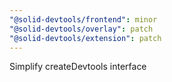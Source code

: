 ```yaml
---
"@solid-devtools/frontend": minor
"@solid-devtools/overlay": patch
"@solid-devtools/extension": patch
---
```


Simplify createDevtools interface
